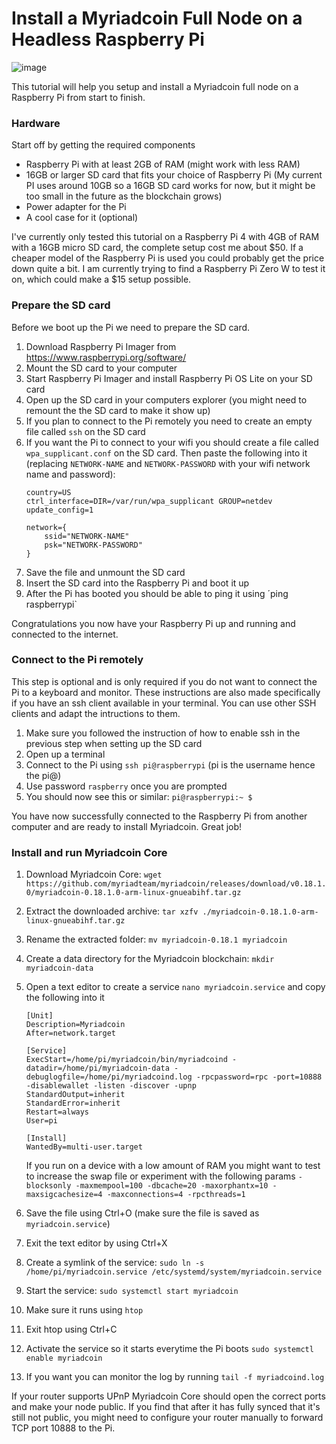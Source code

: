 # Install a Myriadcoin Full Node on a Headless Raspberry Pi

![image](https://user-images.githubusercontent.com/22580571/119530875-b6ca2a80-bd83-11eb-8648-0b2c5251037e.png)

This tutorial will help you setup and install a Myriadcoin full node on a Raspberry Pi from start to finish.

### Hardware

Start off by getting the required components

*  Raspberry Pi with at least 2GB of RAM (might work with less RAM)
*  16GB or larger SD card that fits your choice of Raspberry Pi (My current PI uses around 10GB so a 16GB SD card works for now, but it might be too small in the future as the blockchain grows)
*  Power adapter for the Pi
*  A cool case for it (optional)

I've currently only tested this tutorial on a Raspberry Pi 4 with 4GB of RAM with a 16GB micro SD card, the complete setup cost me about $50. If a cheaper model of the Raspberry Pi is used you could probably get the price down quite a bit. I am currently trying to find a Raspberry Pi Zero W to test it on, which could make a $15 setup possible.

### Prepare the SD card

Before we boot up the Pi we need to prepare the SD card.

1. Download Raspberry Pi Imager from https://www.raspberrypi.org/software/
2. Mount the SD card to your computer
3. Start Raspberry Pi Imager and install Raspberry Pi OS Lite on your SD card
4. Open up the SD card in your computers explorer (you might need to remount the the SD card to make it show up)
5. If you plan to connect to the Pi remotely you need to create an empty file called `ssh` on the SD card
6. If you want the Pi to connect to your wifi you should create a file called `wpa_supplicant.conf` on the SD card. Then paste the following into it (replacing `NETWORK-NAME` and `NETWORK-PASSWORD` with your wifi network name and password):
   ```
   country=US
   ctrl_interface=DIR=/var/run/wpa_supplicant GROUP=netdev
   update_config=1
   
   network={
       ssid="NETWORK-NAME"
       psk="NETWORK-PASSWORD"
   }
   ```
7. Save the file and unmount the SD card
8. Insert the SD card into the Raspberry Pi and boot it up
9. After the Pi has booted you should be able to ping it using ´ping raspberrypi`

Congratulations you now have your Raspberry Pi up and running and connected to the internet.

### Connect to the Pi remotely

This step is optional and is only required if you do not want to connect the Pi to a keyboard and monitor. These instructions are also made specifically if you have an ssh client available in your terminal. You can use other SSH clients and adapt the intructions to them. 

1. Make sure you followed the instruction of how to enable ssh in the previous step when setting up the SD card
2. Open up a terminal
3. Connect to the Pi using `ssh pi@raspberrypi` (pi is the username hence the pi@)
4. Use password `raspberry` once you are prompted 
5. You should now see this or similar: `pi@raspberrypi:~ $`

You have now successfully connected to the Raspberry Pi from another computer and are ready to install Myriadcoin. Great job!

### Install and run Myriadcoin Core

1. Download Myriadcoin Core: `wget https://github.com/myriadteam/myriadcoin/releases/download/v0.18.1.0/myriadcoin-0.18.1.0-arm-linux-gnueabihf.tar.gz`
2. Extract the downloaded archive: `tar xzfv ./myriadcoin-0.18.1.0-arm-linux-gnueabihf.tar.gz`
3. Rename the extracted folder: `mv myriadcoin-0.18.1 myriadcoin`
4. Create a data directory for the Myriadcoin blockchain: `mkdir myriadcoin-data`
5. Open a text editor to create a service `nano myriadcoin.service` and copy the following into it
   ```
   [Unit]
   Description=Myriadcoin
   After=network.target
   
   [Service]
   ExecStart=/home/pi/myriadcoin/bin/myriadcoind -datadir=/home/pi/myriadcoin-data -debuglogfile=/home/pi/myriadcoind.log -rpcpassword=rpc -port=10888 -disablewallet -listen -discover -upnp
   StandardOutput=inherit
   StandardError=inherit
   Restart=always
   User=pi
   
   [Install]
   WantedBy=multi-user.target
   ```

   If you run on a device with a low amount of RAM you might want to test to increase the swap file or experiment with the following params `-blocksonly -maxmempool=100 -dbcache=20 -maxorphantx=10 -maxsigcachesize=4 -maxconnections=4 -rpcthreads=1` 
6. Save the file using Ctrl+O (make sure the file is saved as `myriadcoin.service`)
7. Exit the text editor by using Ctrl+X
8. Create a symlink of the service: `sudo ln -s /home/pi/myriadcoin.service /etc/systemd/system/myriadcoin.service`
9. Start the service: `sudo systemctl start myriadcoin`
10. Make sure it runs using `htop`
11. Exit htop using Ctrl+C
12. Activate the service so it starts everytime the Pi boots `sudo systemctl enable myriadcoin`
13. If you want you can monitor the log by running `tail -f myriadcoind.log`

If your router supports UPnP Myriadcoin Core should open the correct ports and make your node public. If you find that after it has fully synced that it's still not public, you might need to configure your router manually to forward TCP port 10888 to the Pi.

